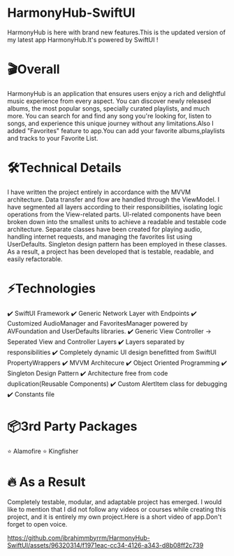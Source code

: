 # HarmonyHub-SwiftUI
HarmonyHub is here with brand new features.This is the updated version of my latest app HarmonyHub.It's powered by SwiftUI !

<h1>🎬Overall</h1>
HarmonyHub is an application that ensures users enjoy a rich and delightful music experience from every aspect. You can discover newly released albums, the most popular songs, specially curated playlists, and much more. You can search for and find any song you're looking for, listen to songs, and experience this unique journey without any limitations.Also I added "Favorites" feature to app.You can add your favorite albums,playlists and tracks to your Favorite List.
<h1>🛠️Technical Details</h1>
I have written the project entirely in accordance with the MVVM architecture. Data transfer and flow are handled through the ViewModel. I have segmented all layers according to their responsibilities, isolating logic operations from the View-related parts. UI-related components have been broken down into the smallest units to achieve a readable and testable code architecture. Separate classes have been created for playing audio, handling internet requests, and managing the favorites list using UserDefaults. Singleton design pattern has been employed in these classes. As a result, a project has been developed that is testable, readable, and easily refactorable.
<h1>⚡️Technologies</h1>
✔️ SwiftUI Framework
✔️ Generic Network Layer with Endpoints
✔️ Customized AudioManager and FavoritesManager powered by AVFoundation and UserDefaults libraries.
✔️ Generic View Controller -> Seperated View and Controller Layers
✔️ Layers separated by responsibilities
✔️ Completely dynamic UI design benefitted from SwiftUI PropertyWrappers
✔️ MVVM Architecure
✔️ Object Oriented Programming
✔️ Singleton Design Pattern
✔️ Architecture free from code duplication(Reusable Components)
✔️ Custom AlertItem class for debugging
✔️ Constants file
<h1>📦3rd Party Packages</h1>
⭐️ Alamofire 
⭐️ Kingfisher 

<h1>🔥 As a Result</h1>
Completely testable, modular, and adaptable project has emerged. I would like to mention that I did not follow any videos or courses while creating this project, and it is entirely my own project.Here is a short video of app.Don't forget to open voice.



https://github.com/ibrahimmbyrrm/HarmonyHub-SwiftUI/assets/96320314/f1971eac-cc34-4126-a343-d8b08ff2c739



